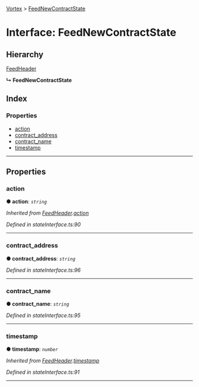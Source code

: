 [Vortex](../README.md) > [FeedNewContractState](../interfaces/feednewcontractstate.md)

# Interface: FeedNewContractState

## Hierarchy

 [FeedHeader](feedheader.md)

**↳ FeedNewContractState**

## Index

### Properties

* [action](feednewcontractstate.md#action)
* [contract_address](feednewcontractstate.md#contract_address)
* [contract_name](feednewcontractstate.md#contract_name)
* [timestamp](feednewcontractstate.md#timestamp)

---

## Properties

<a id="action"></a>

###  action

**● action**: *`string`*

*Inherited from [FeedHeader](feedheader.md).[action](feedheader.md#action)*

*Defined in stateInterface.ts:90*

___
<a id="contract_address"></a>

###  contract_address

**● contract_address**: *`string`*

*Defined in stateInterface.ts:96*

___
<a id="contract_name"></a>

###  contract_name

**● contract_name**: *`string`*

*Defined in stateInterface.ts:95*

___
<a id="timestamp"></a>

###  timestamp

**● timestamp**: *`number`*

*Inherited from [FeedHeader](feedheader.md).[timestamp](feedheader.md#timestamp)*

*Defined in stateInterface.ts:91*

___

